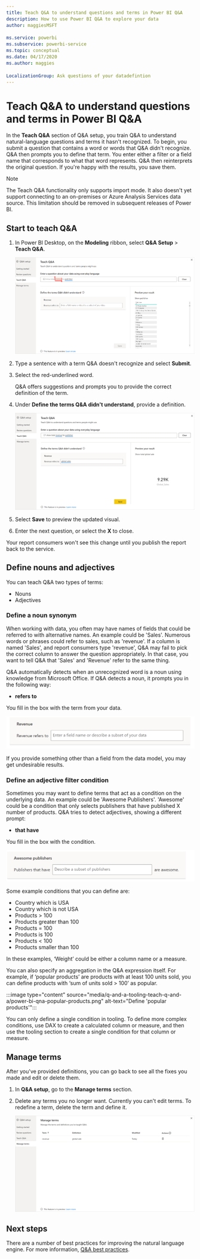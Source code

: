```yaml
---
title: Teach Q&A to understand questions and terms in Power BI Q&A
description: How to use Power BI Q&A to explore your data
author: maggiesMSFT

ms.service: powerbi
ms.subservice: powerbi-service
ms.topic: conceptual
ms.date: 04/17/2020
ms.author: maggies

LocalizationGroup: Ask questions of your datadefintion
---
```

# Teach Q&A to understand questions and terms in Power BI Q&A

In the **Teach Q&A** section of Q&A setup, you train Q&A to understand natural-language questions and terms it hasn't recognized. To begin, you submit a question that contains a word or words that Q&A didn't recognize. Q&A then prompts you to define that term. You enter either a filter or a field name that corresponds to what that word represents. Q&A then reinterprets the original question. If you're happy with the results, you save them.

> [!NOTE]
> The Teach Q&A functionality only supports import mode. It also doesn't yet support connecting to an on-premises or Azure Analysis Services data source. This limitation should be removed in subsequent releases of Power BI.

## Start to teach Q&A

1. In Power BI Desktop, on the **Modeling** ribbon, select **Q&A Setup** > **Teach Q&A**.

    ![Q&A Teach synonym red](media/q-and-a-tooling-teach-q-and-a/qna-tooling-teach-synonym-red.png)

2. Type a sentence with a term Q&A doesn't recognize and select **Submit**.

3. Select the red-underlined word. 

    Q&A offers suggestions and prompts you to provide the correct definition of the term. 
    
3. Under **Define the terms Q&A didn't understand**, provide a definition.

    ![Q&A Teach synonym preview](media/q-and-a-tooling-teach-q-and-a/qna-tooling-teach-fixpreview.png)

4. Select **Save** to preview the updated visual.

5. Enter the next question, or select the **X** to close.

Your report consumers won't see this change until you publish the report back to the service.

## Define nouns and adjectives

You can teach Q&A two types of terms:

- Nouns
- Adjectives

### Define a noun synonym

When working with data, you often may have names of fields that could be referred to with alternative names. An example could be 'Sales'. Numerous words or phrases could refer to sales, such as 'revenue'. If a column is named 'Sales', and report consumers type 'revenue', Q&A may fail to pick the correct column to answer the question appropriately. In that case, you want to tell Q&A that 'Sales' and 'Revenue' refer to the same thing.

Q&A automatically detects when an unrecognized word is a noun using knowledge from Microsoft Office. If Q&A detects a noun, it prompts you in the following way:

- <your term> **refers to** 

You fill in the box with the term from your data.

![Q&A Teach synonym prompt](media/q-and-a-tooling-teach-q-and-a/qna-tooling-synonym-prompt.png)

If you provide something other than a field from the data model, you may get undesirable results.

### Define an adjective filter condition

Sometimes you may want to define terms that act as a condition on the underlying data. An example could be 'Awesome Publishers'. 'Awesome' could be a condition that only selects publishers that have published X number of products. Q&A tries to detect adjectives, showing a different prompt:

- <field name> **that have**  

You fill in the box with the condition.

![Q&A Teach synonym prompt](media/q-and-a-tooling-teach-q-and-a/qna-tooling-adjectives.png)

Some example conditions that you can define are:

- Country which is USA
- Country which is not USA
- Products > 100
- Products greater than 100
- Products = 100
- Products is 100
- Products < 100
- Products smaller than 100

In these examples, ‘Weight’ could be either a column name or a measure. 

You can also specify an aggregation in the Q&A expression itself. For example, if ‘popular products’ are products with at least 100 units sold, you can define products with ‘sum of units sold > 100’ as popular.  

:::image type="content" source="media/q-and-a-tooling-teach-q-and-a/power-bi-qna-popular-products.png" alt-text="Define 'popular products'":::

You can only define a single condition in tooling. To define more complex conditions, use DAX to create a calculated column or measure, and then use the tooling section to create a single condition for that column or measure.

## Manage terms

After you've provided definitions, you can go back to see all the fixes you made and edit or delete them. 

1. In **Q&A setup**, go to the **Manage terms** section.

2. Delete any terms you no longer want. Currently you can't edit terms. To redefine a term, delete the term and define it.

    ![Q&A Manage terms](media/q-and-a-tooling-teach-q-and-a/qna-manage-terms.png)

## Next steps

There are a number of best practices for improving the natural language engine. For more information, [Q&A best practices](q-and-a-best-practices.md).
